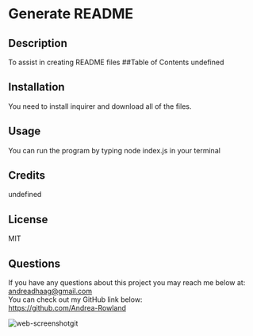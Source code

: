 # Generate README
## Description
To assist in creating README files
##Table of Contents
undefined
## Installation
You need to install inquirer and download all of the files.
## Usage
You can run the program by typing node index.js in your terminal
## Credits
undefined
## License
MIT
## Questions
If you have any questions about this project you may reach me below at: </br>
andreadhaag@gmail.com</br>
You can check out my GitHub link below: </br>
https://github.com/Andrea-Rowland

![web-screenshot](/assets/images/running-node.JPG)git
